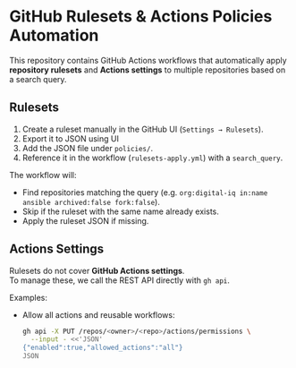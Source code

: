 # GitHub Rulesets & Actions Policies Automation

This repository contains GitHub Actions workflows that automatically apply
**repository rulesets** and **Actions settings** to multiple repositories
based on a search query.

## Rulesets

1. Create a ruleset manually in the GitHub UI (`Settings → Rulesets`).
2. Export it to JSON using UI
3. Add the JSON file under `policies/`.
4. Reference it in the workflow (`rulesets-apply.yml`) with a `search_query`.

The workflow will:
- Find repositories matching the query (e.g. `org:digital-iq in:name ansible archived:false fork:false`).
- Skip if the ruleset with the same name already exists.
- Apply the ruleset JSON if missing.

## Actions Settings

Rulesets do not cover **GitHub Actions settings**.  
To manage these, we call the REST API directly with `gh api`.

Examples:
- Allow all actions and reusable workflows:
  ```bash
  gh api -X PUT /repos/<owner>/<repo>/actions/permissions \
    --input - <<'JSON'
  {"enabled":true,"allowed_actions":"all"}
  JSON

